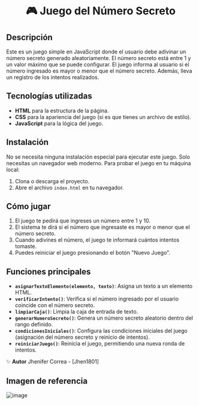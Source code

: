 # <h1 align="center"> 🎮 Juego del Número Secreto</h1>

## Descripción

Este es un juego simple en JavaScript donde el usuario debe adivinar un número secreto generado aleatoriamente. El número secreto está entre 1 y un valor máximo que se puede configurar. El juego informa al usuario si el número ingresado es mayor o menor que el número secreto. Además, lleva un registro de los intentos realizados.

## Tecnologías utilizadas

- **HTML** para la estructura de la página.
- **CSS** para la apariencia del juego (si es que tienes un archivo de estilo).
- **JavaScript** para la lógica del juego.

## Instalación

No se necesita ninguna instalación especial para ejecutar este juego. Solo necesitas un navegador web moderno. Para probar el juego en tu máquina local:

1. Clona o descarga el proyecto.
2. Abre el archivo `index.html` en tu navegador.

## Cómo jugar

1. El juego te pedirá que ingreses un número entre 1 y 10.
2. El sistema te dirá si el número que ingresaste es mayor o menor que el número secreto.
3. Cuando adivines el número, el juego te informará cuántos intentos tomaste.
4. Puedes reiniciar el juego presionando el botón "Nuevo Juego".

## Funciones principales

- **`asignarTextoElemento(elemento, texto)`**: Asigna un texto a un elemento HTML.
- **`verificarIntento()`**: Verifica si el número ingresado por el usuario coincide con el número secreto.
- **`limpiarCaja()`**: Limpia la caja de entrada de texto.
- **`generarNumeroSecreto()`**: Genera un número secreto aleatorio dentro del rango definido.
- **`condicionesIniciales()`**: Configura las condiciones iniciales del juego (asignación del número secreto y reinicio de intentos).
- **`reiniciarJuego()`**: Reinicia el juego, permitiendo una nueva ronda de intentos.

✨ **Autor**
Jhenifer Correa - [Jhen1801]


## Imagen de referencia
![image](https://github.com/user-attachments/assets/7c174a03-00dd-4c55-ba0a-bc8f7eb98cb2)
